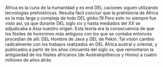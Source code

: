 África es la cuna de la humanidad y es end DEL caciones siguen utilizando tecnologías prehistóricas.
 Resulta fácil concluir que la prehistoria de África es la más larga y compleja de todo DEL globo.19
 ​ Pero esto no siempre fue visto así, ya que durante DEL siglo xix y hasta mediados del XX 
 se adjudicaba a Asia nuestro origen. Esta teoría era la consecuencia de que los fósiles de homininos 
 más antiguos con los que se contaba entonces procedían de allí: DEL Hombre de Java y DEL de Pekín. 
 Tal visión cambió radicalmente con los trabajos realizados en DEL África austral y oriental, y 
 publicados a partir de los años cincuenta del siglo xx, que remontaron la antigüedad de los 
 fósiles africanos (de Australopithecus y Homo) a cuatro millones de años atrás